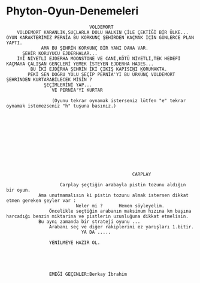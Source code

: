 # Phyton-Oyun-Denemeleri
  

   
                                   VOLDEMORT
        VOLDEMORT KARANLIK,SUÇLARLA DOLU HALKIN ÇİLE ÇEKTİĞİ BİR ÜLKE...
    OYUN KARAKTERİMİZ PERNİA BU KORKUNÇ ŞEHİRDEN KAÇMAK İÇİN GÜNLERCE PLAN YAPTI.
                 AMA BU ŞEHRİN KORKUNÇ BİR YANI DAHA VAR.
          ŞEHİR KORUYUCU EJDERHALAR...
        İYİ NİYETLİ EJDERHA MOONSTONE VE CANİ,KÖTÜ NİYETLİ,TEK HEDEFİ KAÇMAYA ÇALIŞAN GENÇLERİ YEMEK İSTEYEN EJDERHA HADES...
             BU İKİ EJDERHA ŞEHRİN İKİ ÇIKIŞ KAPISINI KORUMAKTA.
            PEKİ SEN DOĞRU YOLU ŞEÇİP PERNİA'YI BU ÜRKÜNÇ VOLDEMORT ŞEHRİNDEN KURTARABİLECEK MİSİN ?
                  ŞEÇİMLERİNİ YAP...
                     VE PERNİA'YI KURTAR

                     (Oyunu tekrar oynamak isterseniz lütfen "e" tekrar oynamak istemezseniz "h" tuşuna basınız.)









         


                                                   CARPLAY

                        Carplay şeçtiğin arabayla pistin tozunu aldığın bir oyun.
                Ama unutmamalısın ki pistin tozunu almak istersen dikkat etmen gereken şeyler var :
                              Neler mi ?      Hemen söyleyelim.
                    Öncelikle seçtiğin arabanın maksimum hızına km başına harcadığı benzin miktarina ve pistlerin uzunluğuna dikkat etmelisin.
                Bu aynı zamanda bir strateji oyunu ...
                    Arabanı seç ve diğer rakiplerini ez yarışları 1.bitir.
                                YA DA .....
                            
                    YENİLMEYE HAZIR OL.





                    EMEĞİ GEÇENLER:Berkay İbrahim
                



